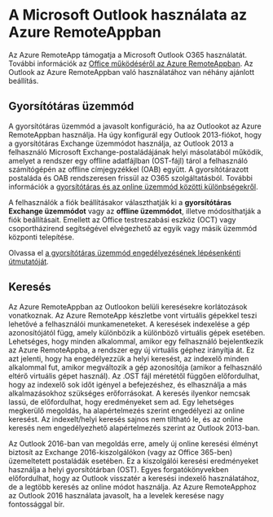 <properties
    pageTitle="Az Outlook használata az Azure RemoteAppban | Microsoft Azure" 
    description="Ismerje meg, hogyan konfigurálhatja és használhatja az Outlookot az Azure RemoteAppban | Microsoft Azure"
    services="remoteapp"
    documentationCenter=""
    authors="pavithir"
    manager="mbaldwin" />

<tags
    ms.service="remoteapp"
    ms.workload="compute"
    ms.tgt_pltfrm="na"
    ms.devlang="na"
    ms.topic="hero-article"
    ms.date="05/18/2016"
    ms.author="elizapo" />

# A Microsoft Outlook használata az Azure RemoteAppban

Az Azure RemoteApp támogatja a Microsoft Outlook O365 használatát. További információk az [Office működéséről az Azure RemoteAppban](remoteapp-officesubscription.md). Az Outlook az Azure RemoteAppban való használatához van néhány ajánlott beállítás.

## Gyorsítótáras üzemmód
A gyorsítótáras üzemmód a javasolt konfiguráció, ha az Outlookot az Azure RemoteAppban használja. Ha úgy konfigurál egy Outlook 2013-fiókot, hogy a gyorsítótáras Exchange üzemmódot használja, az Outlook 2013 a felhasználó Microsoft Exchange-postaládájának helyi másolatából működik, amelyet a rendszer egy offline adatfájlban (OST-fájl) tárol a felhasználó számítógépén az offline címjegyzékkel (OAB) együtt. A gyorsítótárazott postaláda és OAB rendszeresen frissül az O365 szolgáltatásból. További információk a [gyorsítótáras és az online üzemmód közötti különbségekről](https://technet.microsoft.com/library/jj683103.aspx).

A felhasználók a fiók beállításakor választhatják ki a **gyorsítótáras Exchange üzemmódot** vagy az **offline üzemmódot**, illetve módosíthatják a fiók beállításait. Emellett az Office testreszabási eszköz (OCT) vagy csoportházirend segítségével elvégezhető az egyik vagy másik üzemmód központi telepítése.  

Olvassa el [a gyorsítótáras üzemmód engedélyezésének lépésenkénti útmutatóját](https://technet.microsoft.com/library/c6f4cad9-c918-420e-bab3-8b49e1885034#proc).

## Keresés
Az Azure RemoteAppban az Outlookon belüli keresésekre korlátozások vonatkoznak. Az Azure RemoteApp készletbe vont virtuális gépekkel teszi lehetővé a felhasználói munkameneteket. A keresések indexelése a gép azonosítójától függ, amely különbözik a különböző virtuális gépek esetében. Lehetséges, hogy minden alkalommal, amikor egy felhasználó bejelentkezik az Azure RemoteAppba, a rendszer egy új virtuális géphez irányítja át. Ez azt jelenti, hogy ha engedélyezzük a helyi keresést, az indexelő minden alkalommal fut, amikor megváltozik a gép azonosítója (amikor a felhasználó eltérő virtuális gépet használ). Az .OST fájl méretétől függően előfordulhat, hogy az indexelő sok időt igényel a befejezéshez, és elhasználja a más alkalmazásokhoz szükséges erőforrásokat. A keresés ilyenkor nemcsak lassú, de előfordulhat, hogy eredményeket sem ad. Egy lehetséges megkerülő megoldás, ha alapértelmezés szerint engedélyezi az online keresést. Az indexelt/helyi keresés sajnos nem tiltható le, és az online keresés nem engedélyezhető alapértelmezés szerint az Outlook 2013-ban.

Az Outlook 2016-ban van megoldás erre, amely új online keresési élményt biztosít az Exchange 2016-kiszolgálókon (vagy az Office 365-ben) üzemeltetett postaládák esetében. Ez a kiszolgálói keresési eredményeket használja a helyi gyorsítótárban (OST). Egyes forgatókönyvekben előfordulhat, hogy az Outlook visszatér a keresési indexelő használatához, de a legtöbb keresés az online módot használja. Az Azure RemoteApphoz az Outlook 2016 használata javasolt, ha a levelek keresése nagy fontossággal bír.



<!--HONumber=Jun16_HO2-->


